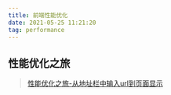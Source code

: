 ```yaml
---
title: 前端性能优化
date: 2021-05-25 11:21:20
tag: performance
---
```


## 性能优化之旅
>[性能优化之旅-从地址栏中输入url到页面显示](/All/performance/journey "前端性能优化之旅")